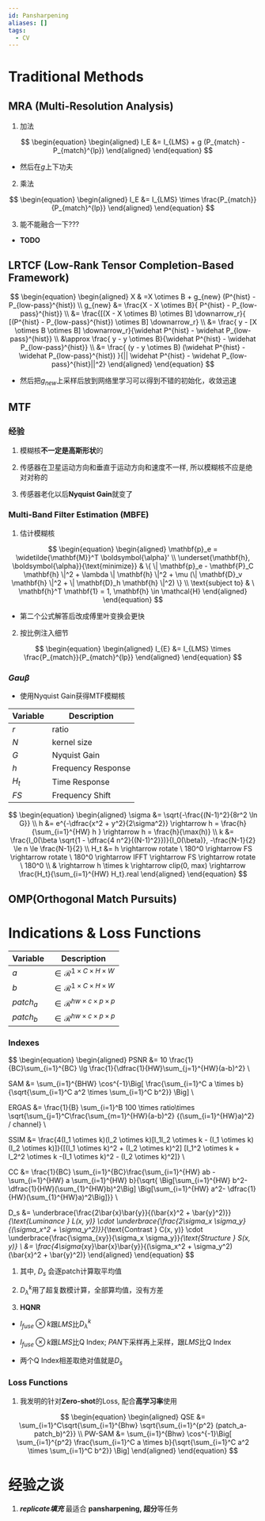 ```yaml
---
id: Pansharpening
aliases: []
tags:
  - CV
---
```


# Traditional Methods

## MRA (Multi-Resolution Analysis)  

1. 加法

$$
\begin{equation}
\begin{aligned}
I_E &= I_{LMS} + g (P_{match} - P_{match}^{lp}) 
\end{aligned}
\end{equation}
$$

- 然后在$g$上下功夫
      
2. 乘法

$$
\begin{equation}
\begin{aligned}
I_E &= I_{LMS} \times \frac{P_{match}}{P_{match}^{lp}} 
\end{aligned}
\end{equation}
$$

3. 能不能融合一下???

- **TODO**

## LRTCF (Low-Rank Tensor Completion-Based Framework)  

$$
\begin{equation}
\begin{aligned}
X & =X \otimes B + g_{new} (P^{hist} - P_{low-pass}^{hist}) \\ g_{new} &= \frac{X - X \otimes B}{ P^{hist} - P_{low-pass}^{hist}} \\ &= \frac{[(X - X \otimes B) \otimes B] \downarrow_r}{ [(P^{hist} - P_{low-pass}^{hist}) \otimes B] \downarrow_r} \\ &= \frac{ y - [X \otimes B \otimes B] \downarrow_r}{\widehat P^{hist} - \widehat P_{low-pass}^{hist}} \\ &\approx \frac{ y - y \otimes B}{\widehat P^{hist} - \widehat P_{low-pass}^{hist}} \\ &= \frac{ (y - y \otimes B) (\widehat P^{hist} - \widehat P_{low-pass}^{hist}) }{|| \widehat P^{hist} - \widehat P_{low-pass}^{hist}||^2}
\end{aligned}
\end{equation}
$$

- 然后把$g_{new}$上采样后放到网络里学习可以得到不错的初始化，收敛迅速
    
## MTF

### 经验
    
1. 模糊核**不一定是高斯形状**的

2. 传感器在卫星运动方向和垂直于运动方向和速度不一样, 所以模糊核不应是绝对对称的

3. 传感器老化以后**Nyquist Gain**就变了  

### Multi-Band Filter Estimation (MBFE)

1. 估计模糊核

$$
\begin{equation}
\begin{aligned}
\mathbf{p}_e = \widetilde{\mathbf{M}}^T \boldsymbol{\alpha}' \\
\underset{\mathbf{h}, \boldsymbol{\alpha}}{\text{minimize}} & \{ \| \mathbf{p}_e - \mathbf{P}_C \mathbf{h} \|^2 + \lambda \| \mathbf{h} \|^2 + \mu (\| \mathbf{D}_v \mathbf{h} \|^2 + \| \mathbf{D}_h \mathbf{h} \|^2) \} \\
\text{subject to} & \ \mathbf{h}^T \mathbf{1} = 1, \mathbf{h} \in \mathcal{H}
\end{aligned}
\end{equation}
$$

- 第二个公式解答后改成傅里叶变换会更快

2. 按比例注入细节

$$
\begin{equation}
\begin{aligned}
I_{E} &= I_{LMS} \times \frac{P_{match}}{P_{match}^{lp}} 
\end{aligned}
\end{equation}
$$

### $Gau \beta$

- 使用Nyquist Gain获得MTF模糊核

| Variable | Description |
|---|---|
| $r$ | ratio |
| $N$ | kernel size |
| $G$ | Nyquist Gain |
| $h$ | Frequency Response |
| $H_t$ | Time Response |
| $FS$ | Frequency Shift |

$$
\begin{equation}
\begin{aligned} 
\sigma &= \sqrt{-\frac{(N-1)^2}{8r^2 \ln G}} \\ 
h &= e^{-\dfrac{x^2 + y^2}{2\sigma^2}} \rightarrow h = \frac{h}{\sum_{i=1}^{HW} h } \rightarrow h = \frac{h}{\max(h)} \\ 
k &= \frac{I_0(\beta \sqrt{1 - \dfrac{4 n^2}{(N-1)^2}})}{I_0(\beta)}, -\frac{N-1}{2} \le n \le \frac{N-1}{2} \\ 
H_t &= h \rightarrow rotate \ 180^0 \rightarrow FS \rightarrow rotate \ 180^0 \rightarrow IFFT \rightarrow FS \rightarrow rotate \ 180^0 \\ 
& \rightarrow h \times k \rightarrow clip(0, max) \rightarrow \frac{H_t}{\sum_{i=1}^{HW} H_t}.real 
\end{aligned}
\end{equation}
$$

## OMP(Orthogonal Match Pursuits)

# Indications \& Loss Functions

| Variable | Description |
|---|---|
| $a$ | $\in \mathcal R^{1 \times C \times H \times W}$ |
| $b$ | $\in \mathcal R^{1 \times C \times H \times W}$ |
| $patch_a$ | $\in \mathcal R^{hw \times c \times p \times p}$ |
| $patch_b$ | $\in \mathcal R^{hw \times c \times p \times p}$ |

### Indexes

$$
\begin{equation}
\begin{aligned}
PSNR &= 10 \frac{1}{BC}\sum_{i=1}^{BC} \lg \frac{1}{\dfrac{1}{HW}\sum_{j=1}^{HW}(a-b)^2} \\ 

SAM &= \sum_{i=1}^{BHW} \cos^{-1}\Big[ \frac{\sum_{i=1}^C a \times b}{\sqrt{\sum_{i=1}^C a^2 \times \sum_{i=1}^C b^2}} \Big] \\ 

ERGAS &= \frac{1}{B} \sum_{i=1}^B 100 \times ratio\times \sqrt{\sum_{j=1}^C\frac{\sum_{m=1}^{HW}(a-b)^2} {(\sum_{i=1}^{HW}a)^2} / channel} \\

SSIM &= \frac{4(I_1 \otimes k)(I_2 \otimes k)[I_1I_2 \otimes k - (I_1 \otimes k)(I_2 \otimes k)]}{[(I_1 \otimes k)^2 + (I_2 \otimes k)^2] [I_1^2 \otimes k + I_2^2 \otimes k -(I_1 \otimes k)^2 - (I_2 \otimes k)^2]} \\ 

CC &= \frac{1}{BC} \sum_{i=1}^{BC}\frac{\sum_{i=1}^{HW} ab - \sum_{i=1}^{HW} a \sum_{i=1}^{HW} b}{\sqrt{ \Big[\sum_{i=1}^{HW} b^2- \dfrac{1}{HW}(\sum_{1}^{HW}b)^2\Big] \Big[\sum_{i=1}^{HW} a^2- \dfrac{1}{HW}(\sum_{1}^{HW}a)^2\Big]}} \\ 

D_s &= \underbrace{\frac{2\bar{x}\bar{y}}{(\bar{x}^2 + \bar{y}^2)}}_{\text{Luminance } L(x, y)} \cdot \underbrace{\frac{2\sigma_x \sigma_y}{(\sigma_x^2 + \sigma_y^2)}}_{\text{Contrast } C(x, y)} \cdot \underbrace{\frac{\sigma_{xy}}{\sigma_x \sigma_y}}_{\text{Structure } S(x, y)} \\
&= \frac{4\sigma_{xy}\bar{x}\bar{y}}{(\sigma_x^2 + \sigma_y^2)(\bar{x}^2 + \bar{y}^2)}
\end{aligned}
\end{equation}
$$

1. 其中, $D_s$ 会逐patch计算取平均值

2. $D_{\lambda}^k$用了超复数模计算，全部算均值，没有方差

3. **HQNR**

- $I_{fuse} \otimes k$跟$LMS$比$D_{\lambda}^k$

- $I_{fuse} \otimes k$跟$LMS$比Q Index; $PAN$下采样再上采样，跟$LMS$比Q Index

- 两个Q Index相差取绝对值就是$D_s$

### Loss Functions

1. 我发明的针对**Zero-shot**的Loss, 配合**高学习率**使用

$$
\begin{equation}
\begin{aligned}
QSE &= \sum_{i=1}^C\sqrt{\sum_{i=1}^{Bhw} \sqrt{\sum_{i=1}^{p^2} (patch_a-patch_b)^2}} \\ 
PW-SAM &= \sum_{i=1}^{Bhw} \cos^{-1}\Big[ \sum_{i=1}^{p^2} \frac{\sum_{i=1}^C a \times b}{\sqrt{\sum_{i=1}^C a^2 \times \sum_{i=1}^C b^2}} \Big]
\end{aligned}
\end{equation}
$$
      
# 经验之谈  
    
1. ***replicate填充*** 最适合 **pansharpening, 超分**等任务
